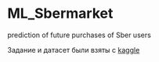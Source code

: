 # ML_Sbermarket
prediction of future purchases of Sber users


Задание и датасет были взяты с [kaggle](https://drive.google.com/drive/folders/1SlJRl-9CsNLrI2qmVagrnmeX8E24aUbb?usp=sharing)
